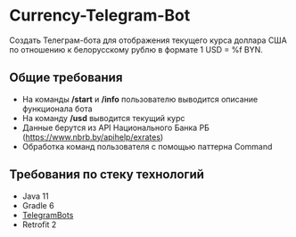 # Currency-Telegram-Bot
Создать Телеграм-бота для отображения текущего курса доллара США по отношению к белорусскому рублю в формате 1 USD = %f BYN.

## Общие требования
- На команды **/start** и **/info** пользователю выводится описание функционала бота
- На команду **/usd** выводится текущий курс
- Данные берутся из API Национального Банка РБ (https://www.nbrb.by/apihelp/exrates)
- Обработка команд пользователя с помощью паттерна Command

## Требования по стеку технологий
- Java 11
- Gradle 6
- [TelegramBots](https://github.com/rubenlagus/TelegramBots/wiki/Getting-Started)
- Retrofit 2
